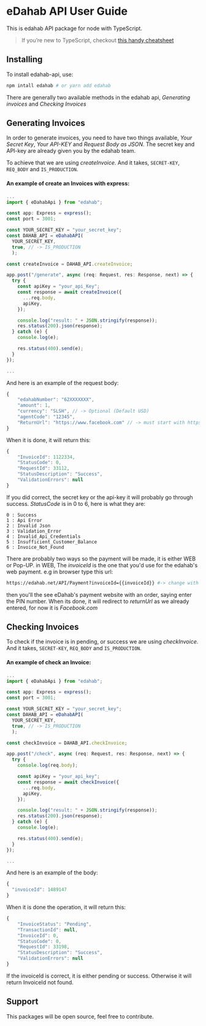# eDahab API User Guide

This is edahab API package for node with TypeScript.

> If you’re new to TypeScript, checkout [this handy cheatsheet](https://devhints.io/typescript)

## Installing

To install edahab-api, use:

```bash
npm intall edahab # or yarn add edahab
```

There are generally two available methods in the edahab api, _Generating invoices_ and _Checking Invoices_

## Generating Invoices

In order to generate invoices, you need to have two things available, _Your Secret Key_, _Your API-KEY_ and _Request Body as JSON_. The secret key and API-key are already given you by the edahab team.

To achieve that we are using _createInvoice_. And it takes, `SECRET-KEY`, `REQ_BODY` and `IS_PRODUCTION`.

#### An example of create an Invoices with express:

```typescript
...
import { eDahabApi } from "edahab";

const app: Express = express();
const port = 3001;

const YOUR_SECRET_KEY = "your_secret_key";
const DAHAB_API = eDahabAPI(
  YOUR_SECRET_KEY,
  true, // -> IS_PRODUCTION
  );

const createInvoice = DAHAB_API.createInvoice;

app.post("/generate", async (req: Request, res: Response, next) => {
  try {
    const apiKey = "your_api_Key";
    const response = await createInvoice({
      ...req.body,
      apiKey,
    });

    console.log("result: " + JSON.stringify(response));
    res.status(200).json(response);
  } catch (e) {
    console.log(e);

    res.status(400).send(e);
  }
});

...
```

And here is an example of the request body:

```javascript
{
    "edahabNumber": "62XXXXXXX",
    "amount": 1,
    "currency": "SLSH", // -> Optional (Default USD)
    "agentCode": "12345",
    "ReturnUrl": "https://www.facebook.com" // -> must start with https://
}
```

When it is done, it will return this:

```javascript
{
    "InvoiceId": 1122334,
    "StatusCode": 0,
    "RequestId": 33112,
    "StatusDescription": "Success",
    "ValidationErrors": null
}
```

If you did correct, the secret key or the api-key it will probably go through success. _StatusCode_ is in 0 to 6, here is what they are:

```
0 : Success
1 : Api Error
2 : Invalid Json
3 : Validation_Error
4 : Invalid_Api_Credentials
5 : Insufficient_Customer_Balance
6 : Invoice_Not_Found
```

There are probably two ways so the payment will be made, it is either WEB or Pop-UP. in WEB, The _invoiceId_ is the one that you'd use for the edahab's web payment. e.g in browser type this url:

```bash
https://edahab.net/API/Payment?invoiceId={{invoiceId}} #-> change with generated invoiceId from the response
```

then you'll the see eDahab's payment website with an order, saying enter the PIN number. When its done, it will redirect to _returnUrl_ as we already entered, for now it is _Facebook.com_

## Checking Invoices

To check if the invoice is in pending, or success we are using _checkInvoice_. And it takes, `SECRET-KEY`, `REQ_BODY` and `IS_PRODUCTION`.

#### An example of check an Invoice:

```typescript
...
import { eDahabApi } from "edahab";

const app: Express = express();
const port = 3001;

const YOUR_SECRET_KEY = "your_secret_key";
const DAHAB_API = eDahabAPI(
  YOUR_SECRET_KEY,
  true, // -> IS_PRODUCTION
  );

const checkInvoice = DAHAB_API.checkInvoice;

app.post("/check", async (req: Request, res: Response, next) => {
  try {
    console.log(req.body);

    const apiKey = "your_api_key";
    const response = await checkInvoice({
      ...req.body,
      apiKey,
    });

    console.log("result: " + JSON.stringify(response));
    res.status(200).json(response);
  } catch (e) {
    console.log(e);

    res.status(400).send(e);
  }
});

...
```

And here is an example of the body:

```javascript
{
  "invoiceId": 1489147
}
```

When it is done the operation, it will return this:

```javascript
{
    "InvoiceStatus": "Pending",
    "TransactionId": null,
    "InvoiceId": 0,
    "StatusCode": 0,
    "RequestId": 33198,
    "StatusDescription": "Success",
    "ValidationErrors": null
}
```

If the invoiceId is correct, it is either pending or success. Otherwise it will return InvoiceId not found.

## Support

This packages will be open source, feel free to contribute.

